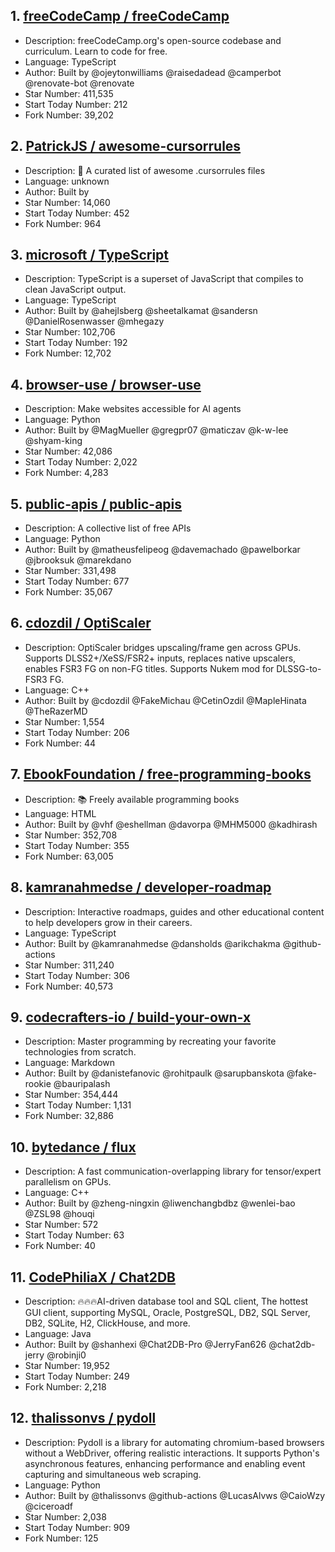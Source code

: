 ## 1. [freeCodeCamp / freeCodeCamp](https://github.com/freeCodeCamp/freeCodeCamp)
- Description: freeCodeCamp.org's open-source codebase and curriculum. Learn to code for free.
- Language: TypeScript
- Author: Built by @ojeytonwilliams @raisedadead @camperbot @renovate-bot @renovate
- Star Number: 411,535
- Start Today Number: 212
- Fork Number: 39,202

## 2. [PatrickJS / awesome-cursorrules](https://github.com/PatrickJS/awesome-cursorrules)
- Description: 📄 A curated list of awesome .cursorrules files
- Language: unknown
- Author: Built by
- Star Number: 14,060
- Start Today Number: 452
- Fork Number: 964

## 3. [microsoft / TypeScript](https://github.com/microsoft/TypeScript)
- Description: TypeScript is a superset of JavaScript that compiles to clean JavaScript output.
- Language: TypeScript
- Author: Built by @ahejlsberg @sheetalkamat @sandersn @DanielRosenwasser @mhegazy
- Star Number: 102,706
- Start Today Number: 192
- Fork Number: 12,702

## 4. [browser-use / browser-use](https://github.com/browser-use/browser-use)
- Description: Make websites accessible for AI agents
- Language: Python
- Author: Built by @MagMueller @gregpr07 @maticzav @k-w-lee @shyam-king
- Star Number: 42,086
- Start Today Number: 2,022
- Fork Number: 4,283

## 5. [public-apis / public-apis](https://github.com/public-apis/public-apis)
- Description: A collective list of free APIs
- Language: Python
- Author: Built by @matheusfelipeog @davemachado @pawelborkar @jbrooksuk @marekdano
- Star Number: 331,498
- Start Today Number: 677
- Fork Number: 35,067

## 6. [cdozdil / OptiScaler](https://github.com/cdozdil/OptiScaler)
- Description: OptiScaler bridges upscaling/frame gen across GPUs. Supports DLSS2+/XeSS/FSR2+ inputs, replaces native upscalers, enables FSR3 FG on non-FG titles. Supports Nukem mod for DLSSG-to-FSR3 FG.
- Language: C++
- Author: Built by @cdozdil @FakeMichau @CetinOzdil @MapleHinata @TheRazerMD
- Star Number: 1,554
- Start Today Number: 206
- Fork Number: 44

## 7. [EbookFoundation / free-programming-books](https://github.com/EbookFoundation/free-programming-books)
- Description: 📚 Freely available programming books
- Language: HTML
- Author: Built by @vhf @eshellman @davorpa @MHM5000 @kadhirash
- Star Number: 352,708
- Start Today Number: 355
- Fork Number: 63,005

## 8. [kamranahmedse / developer-roadmap](https://github.com/kamranahmedse/developer-roadmap)
- Description: Interactive roadmaps, guides and other educational content to help developers grow in their careers.
- Language: TypeScript
- Author: Built by @kamranahmedse @dansholds @arikchakma @github-actions
- Star Number: 311,240
- Start Today Number: 306
- Fork Number: 40,573

## 9. [codecrafters-io / build-your-own-x](https://github.com/codecrafters-io/build-your-own-x)
- Description: Master programming by recreating your favorite technologies from scratch.
- Language: Markdown
- Author: Built by @danistefanovic @rohitpaulk @sarupbanskota @fake-rookie @bauripalash
- Star Number: 354,444
- Start Today Number: 1,131
- Fork Number: 32,886

## 10. [bytedance / flux](https://github.com/bytedance/flux)
- Description: A fast communication-overlapping library for tensor/expert parallelism on GPUs.
- Language: C++
- Author: Built by @zheng-ningxin @liwenchangbdbz @wenlei-bao @ZSL98 @houqi
- Star Number: 572
- Start Today Number: 63
- Fork Number: 40

## 11. [CodePhiliaX / Chat2DB](https://github.com/CodePhiliaX/Chat2DB)
- Description: 🔥🔥🔥AI-driven database tool and SQL client, The hottest GUI client, supporting MySQL, Oracle, PostgreSQL, DB2, SQL Server, DB2, SQLite, H2, ClickHouse, and more.
- Language: Java
- Author: Built by @shanhexi @Chat2DB-Pro @JerryFan626 @chat2db-jerry @robinji0
- Star Number: 19,952
- Start Today Number: 249
- Fork Number: 2,218

## 12. [thalissonvs / pydoll](https://github.com/thalissonvs/pydoll)
- Description: Pydoll is a library for automating chromium-based browsers without a WebDriver, offering realistic interactions. It supports Python's asynchronous features, enhancing performance and enabling event capturing and simultaneous web scraping.
- Language: Python
- Author: Built by @thalissonvs @github-actions @LucasAlvws @CaioWzy @ciceroadf
- Star Number: 2,038
- Start Today Number: 909
- Fork Number: 125
